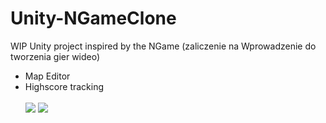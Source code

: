 # Unity-NGameClone
WIP Unity project inspired by the NGame (zaliczenie na Wprowadzenie do tworzenia gier wideo)

- Map Editor
- Highscore tracking <br> <br>
<img src="https://i.imgur.com/bwmJIqG.gif"> <img src="https://i.imgur.com/6zpiMoZ.gif">
